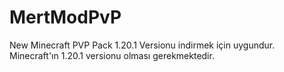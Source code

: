 # MertModPvP
New Minecraft PVP Pack
1.20.1 Versionu indirmek için uygundur. Minecraft'ın 1.20.1 versionu olması gerekmektedir.
